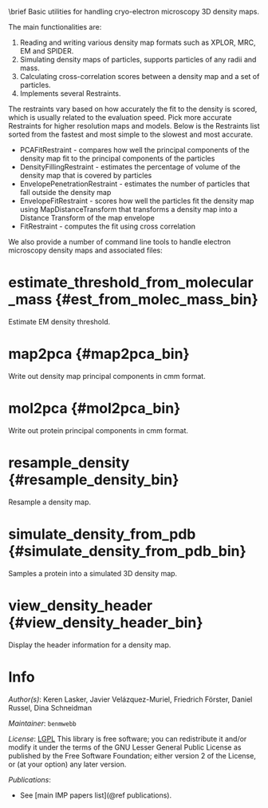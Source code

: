 \brief Basic utilities for handling cryo-electron microscopy 3D density maps.

The main functionalities are:
1. Reading and writing various density map formats such as XPLOR, MRC, EM and SPIDER.
2. Simulating density maps of particles, supports particles of any radii and mass.
3. Calculating cross-correlation scores between a density map and a set of particles.
4. Implements several Restraints.

The restraints vary based on how accurately the fit to the density is scored, which is usually related to the evaluation speed. Pick more accurate Restraints for higher resolution maps and models. Below is the Restraints list sorted from the fastest and most simple to the slowest and most accurate.

- PCAFitRestraint - compares how well the principal components of the density map fit to the principal components of the particles
- DensityFillingRestraint - estimates the percentage of volume of the density map that is covered by particles
- EnvelopePenetrationRestraint - estimates the number of particles that fall outside the density map
- EnvelopeFitRestraint - scores how well the particles fit the density map using MapDistanceTransform that transforms a density map into a Distance Transform of the map envelope
- FitRestraint - computes the fit using cross correlation

We also provide a number of command line tools to handle electron microscopy
density maps and associated files:

# estimate_threshold_from_molecular_mass {#est_from_molec_mass_bin}

Estimate EM density threshold.

# map2pca {#map2pca_bin}

Write out density map principal components in cmm format.

# mol2pca {#mol2pca_bin}

Write out protein principal components in cmm format.

# resample_density {#resample_density_bin}

Resample a density map.

# simulate_density_from_pdb {#simulate_density_from_pdb_bin}

Samples a protein into a simulated 3D density map.

# view_density_header {#view_density_header_bin}

Display the header information for a density map.

# Info

_Author(s)_: Keren Lasker, Javier Velázquez-Muriel, Friedrich Förster, Daniel Russel, Dina Schneidman

_Maintainer_: `benmwebb`

_License_: [LGPL](http://www.gnu.org/licenses/old-licenses/lgpl-2.1.html)
This library is free software; you can redistribute it and/or
modify it under the terms of the GNU Lesser General Public
License as published by the Free Software Foundation; either
version 2 of the License, or (at your option) any later version.

_Publications_:
 - See [main IMP papers list](@ref publications).
